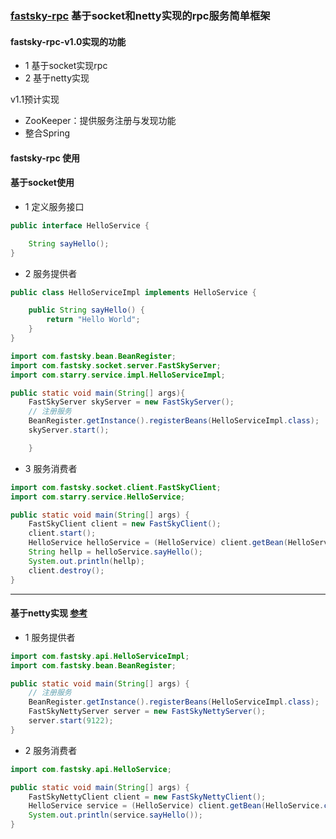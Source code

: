 ### [fastsky-rpc](https://starryfei.github.io/fastsky-rpc/) 基于socket和netty实现的rpc服务简单框架

#### fastsky-rpc-v1.0实现的功能

- 1 基于socket实现rpc
- 2 基于netty实现

v1.1预计实现
- ZooKeeper：提供服务注册与发现功能
- 整合Spring



#### fastsky-rpc 使用

#### 基于socket使用

- 1 定义服务接口
```java
public interface HelloService {

    String sayHello();
}

```
- 2 服务提供者
```java
public class HelloServiceImpl implements HelloService {

    public String sayHello() {
        return "Hello World";
    }
}
``` 

```java
import com.fastsky.bean.BeanRegister;
import com.fastsky.socket.server.FastSkyServer;
import com.starry.service.impl.HelloServiceImpl;

public static void main(String[] args){
    FastSkyServer skyServer = new FastSkyServer();
    // 注册服务        
    BeanRegister.getInstance().registerBeans(HelloServiceImpl.class);
    skyServer.start();

    }
```
- 3 服务消费者
```java
import com.fastsky.socket.client.FastSkyClient;
import com.starry.service.HelloService;

public static void main(String[] args) {
    FastSkyClient client = new FastSkyClient();
    client.start();
    HelloService helloService = (HelloService) client.getBean(HelloService.class);
    String hellp = helloService.sayHello();
    System.out.println(hellp);
    client.destroy();
}

```
---
#### 基于netty实现 [参考](https://my.oschina.net/huangyong/blog/361751 "参考")

- 1 服务提供者
```java
import com.fastsky.api.HelloServiceImpl;
import com.fastsky.bean.BeanRegister;

public static void main(String[] args) {
    // 注册服务    
    BeanRegister.getInstance().registerBeans(HelloServiceImpl.class);
    FastSkyNettyServer server = new FastSkyNettyServer();
    server.start(9122);
}
```
- 2 服务消费者
```java
import com.fastsky.api.HelloService;

public static void main(String[] args) {
    FastSkyNettyClient client = new FastSkyNettyClient();
    HelloService service = (HelloService) client.getBean(HelloService.class);
    System.out.println(service.sayHello());
}

```
